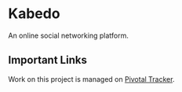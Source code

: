 # Kabedo
An online social networking platform.
## Important Links
Work on this project is managed on [Pivotal Tracker](https://www.pivotaltracker.com/story/show/166387951).
